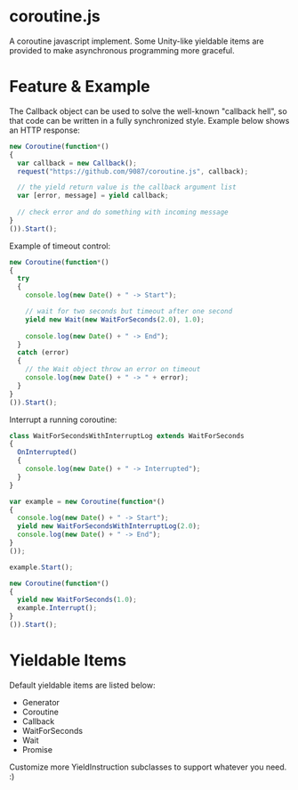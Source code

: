 # coroutine.js

A coroutine javascript implement. Some Unity-like yieldable items are provided to make asynchronous programming more graceful.

# Feature & Example

The Callback object can be used to solve the well-known "callback hell", so that code can be written in a fully synchronized style. Example below shows an HTTP response:

```javascript
new Coroutine(function*()
{
  var callback = new Callback();
  request("https://github.com/9087/coroutine.js", callback);

  // the yield return value is the callback argument list
  var [error, message] = yield callback;
  
  // check error and do something with incoming message
}
()).Start();
```

Example of timeout control:

```javascript
new Coroutine(function*()
{
  try
  {
    console.log(new Date() + " -> Start");

    // wait for two seconds but timeout after one second
    yield new Wait(new WaitForSeconds(2.0), 1.0);
    
    console.log(new Date() + " -> End");
  }
  catch (error)
  {
    // the Wait object throw an error on timeout
    console.log(new Date() + " -> " + error);
  }
}
()).Start();
```

Interrupt a running coroutine:

```javascript
class WaitForSecondsWithInterruptLog extends WaitForSeconds
{
  OnInterrupted()
  {
    console.log(new Date() + " -> Interrupted");
  }
}

var example = new Coroutine(function*()
{
  console.log(new Date() + " -> Start");
  yield new WaitForSecondsWithInterruptLog(2.0);
  console.log(new Date() + " -> End");
}
());

example.Start();

new Coroutine(function*()
{
  yield new WaitForSeconds(1.0);
  example.Interrupt();
}
()).Start();

```

# Yieldable Items

Default yieldable items are listed below:

- Generator
- Coroutine
- Callback
- WaitForSeconds
- Wait
- Promise

Customize more YieldInstruction subclasses to support whatever you need. :)